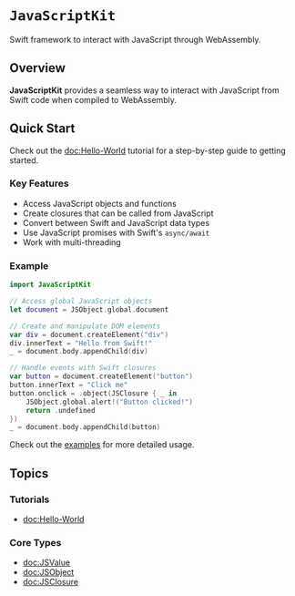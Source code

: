 # ``JavaScriptKit``

Swift framework to interact with JavaScript through WebAssembly.

## Overview

**JavaScriptKit** provides a seamless way to interact with JavaScript from Swift code when compiled to WebAssembly.

## Quick Start

Check out the <doc:Hello-World> tutorial for a step-by-step guide to getting started.

### Key Features

- Access JavaScript objects and functions
- Create closures that can be called from JavaScript
- Convert between Swift and JavaScript data types
- Use JavaScript promises with Swift's `async/await`
- Work with multi-threading

### Example

```swift
import JavaScriptKit

// Access global JavaScript objects
let document = JSObject.global.document

// Create and manipulate DOM elements
var div = document.createElement("div")
div.innerText = "Hello from Swift!"
_ = document.body.appendChild(div)

// Handle events with Swift closures
var button = document.createElement("button")
button.innerText = "Click me"
button.onclick = .object(JSClosure { _ in
    JSObject.global.alert!("Button clicked!")
    return .undefined
})
_ = document.body.appendChild(button)
```

Check out the [examples](https://github.com/swiftwasm/JavaScriptKit/tree/main/Examples) for more detailed usage.

## Topics

### Tutorials

- <doc:Hello-World>

### Core Types

- <doc:JSValue>
- <doc:JSObject>
- <doc:JSClosure>
